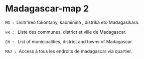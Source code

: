 # Madagascar-map 2

`MG : `Lisitr'ireo fokontany, kaominina , distrika eto Madagasikara.

`FR : ` Liste des communes, district et ville de Madagascar.

`EN : ` List of municipalities, district and towns of Madagascar.

`MAJ : `Access à tous les endroits de madagascar via quartier. 



